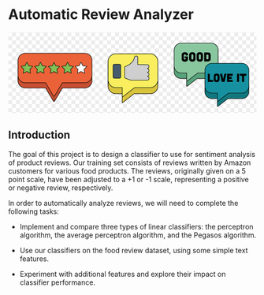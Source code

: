 # Automatic Review Analyzer
<p align="center">
<img src="Images/Review.png">
</p>

## Introduction
The goal of this project is to design a classifier to use for sentiment analysis of product reviews. Our training set consists of reviews written by Amazon customers for various food products. The reviews, originally given on a 5 point scale, have been adjusted to a +1 or -1 scale, representing a positive or negative review, respectively. 

In order to automatically analyze reviews, we will need to complete the following tasks:

- Implement and compare three types of linear classifiers: the perceptron algorithm, the average perceptron algorithm, and the Pegasos algorithm.

- Use our classifiers on the food review dataset, using some simple text features.

- Experiment with additional features and explore their impact on classifier performance. 

